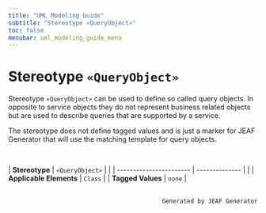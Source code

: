 ```yaml
---
title: "UML Modeling Guide"
subtitle: "Stereotype «QueryObject»"
toc: false
menubar: uml_modeling_guide_menu
---
```


# Stereotype `«QueryObject»`
Stereotype `«QueryObject»` can be used to define so called query objects. In opposite to service objects they do not represent business related objects but are used to describe queries that are supported by a service. 

The stereotype does not define tagged values and is just a marker for JEAF Generator that will use the matching template for query objects.

<br>

| **Stereotype**          | `«QueryObject»` | |
| ----------------------- | -------------- | |
| **Applicable Elements** | `Class`        |
| **Tagged Values**       | `none`           |



<br>

<div style="text-align: right"><code>Generated by JEAF Generator</code></div>

    